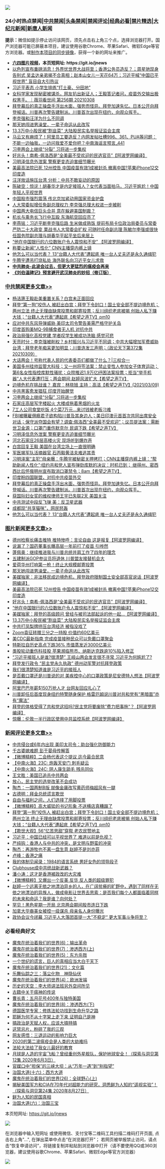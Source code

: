 ![](https://raw.githubusercontent.com/fqnews/bnews/master/64photo/fqnews-qr.jpg)

<div id="tt">
<h3>24小时热点禁闻|<a href="#%E4%B8%AD%E5%85%B1%E7%A6%81%E9%97%BB%E6%9B%B4%E5%A4%9A%E6%96%87%E7%AB%A0">中共禁闻</a>|<a href="#%E5%9B%BE%E7%89%87%E6%96%B0%E9%97%BB%E6%9B%B4%E5%A4%9A%E6%96%87%E7%AB%A0">头条禁闻</a>|<a href="#%E6%96%B0%E9%97%BB%E8%AF%84%E8%AE%BA%E6%9B%B4%E5%A4%9A%E6%96%87%E7%AB%A0">禁闻评论|<a href="#%E5%BF%85%E7%9C%8B%E7%BB%8F%E5%85%B8%E5%A5%BD%E6%96%87">经典必看|<a href="/video.md#%E7%A6%81%E7%89%87%E7%B2%BE%E9%80%89">禁片精选</a>|<a href="https://github.com/fqnews/djy/blob/master/gb/nf1351518.md#1">大纪元新闻</a>|<a href="https://github.com/fqnews/ntdtv/blob/master/gb/prog204.md#1">新唐人新闻</a></h3>
<div><b>提示：</b>微信如提示停止访问该网页，须先点击右上角三个点，选择浏览器打开。国产浏览器可能已屏蔽本项目，建议使用谷歌Chrome、苹果Safari、微软Edge等官方浏览器。或<a href="https://github.com/fqnews/bnews/blob/master/%E5%88%B6%E4%BD%9Cgit%E7%A6%81%E9%97%BB%E9%95%9C%E5%83%8F.md">制作本项目的同步镜像</a>，获得一个新的网址来推广。</div>
<ul>
<li><b><a href="http://d1.bdrive.tk/64.mp4" target="_blank">六四图片视频</a>，本页短网址: https://git.io/jnews</b></li>
<li><a href="/bannedvideo/20210309/1501165.md">以色列宣布重磅消息！外界忧世界大战将至；香港公务员造反？；周星驰现身告别式 吴孟达亲弟揭不合真相；赵本山女儿一天花64万；习近平喊“中国已平视世界” 盲目自大引热议</a></li>
<li><a href="/cbnews/20210309/1501204.md">习近平表态 小学生排练“打土豪、分田地”</a></li>
<li><a href="/comments/20210309/1501148.md">女科学家发现秘密被谋杀，网友扒出新证人；王毅答记者问，疫苗外交输出极权黑手。｜薇羽看世间 第256期 20210308</a></li>
<li><a href="/comments/20210309/1501292.md">拜登幕后的真正操盘手浮出水面，强势而怪异。拜登加速失忆。日本公开向拜登喊话。川普再次警告建制派。川普首次出现在纽约，向观众挥手。</a></li>
<li><a href="/ssgc/20210309/1501214.md">李克强和汪洋为什么不同调</a></li>
<li><a href="/topimagenews/20210310/1501553.md">那天她闯进男澡堂，一辈子命运从此改写</a></li>
<li><a href="/topimagenews/20210309/1501174.md">13.3万中小股民被“割韭菜” 大陆股民实名举报证监会主席</a></li>
<li><a href="/comments/20210309/1501164.md">马云又有麻烦了！阿里员工要造反？内网发帖吐槽996、361、PUA等问题：不能一边抽我，一边问我爱不爱你吧？中南海谣言预言_441</a></li>
<li><a href="/cbnews/20210310/1501554.md">习李两会上继续“分裂” 习将进一步集权</a></li>
<li><a href="/topimagenews/20210309/1501193.md">好兆头！南希-佩洛西是“全美最不受欢迎的民选官员”【阿波罗网编译】</a></li>
<li><a href="/cbnews/20210309/1501388.md">习明泽信息外泄案 警察更变态迫害细节曝光</a></li>
<li><a href="/topimagenews/20210309/1501309.md">美最高法院已死 12州控告 中国疫苗有效1成被封杀 撤离中国?苹果iPhone12交印度造</a></li>
<li><a href="/cbnews/20210309/1501130.md">汪洋放话施压台湾 分析：中共不敢妄动的原因</a></li>
<li><a href="/bannedvideo/20210309/1501333.md">陈破空：惊诧！胡春华才是内定接班人？女代表当面拍马，习近平尴尬！中国年轻人平视世界</a></li>
<li><a href="/finance/20210310/1501495.md">中国股市强烈震荡 传北京加紧动用国家资金护盘</a></li>
<li><a href="/headline/20210309/1501244.md">人大常委拟增任免副总理权力 李克强总理大权进一步被削</a></li>
<li><a href="/headline/20210310/1501549.md">中国两大电信巨头合并 意在躲避美国制裁？</a></li>
<li><a href="/cbnews/20210309/1501200.md">机长与乘务长飞行中互殴 东海航空回应亮了</a></li>
<li><a href="/comments/20210310/1501526.md">李燕铭：习近平断李克强后路 生米做成熟饭 提前布局卡位政治局委员与常委 严防二十大政变 栗战书人大常委会扩权 可随时任命副总理 陈敏尔李强或很快任国务院副总理与胡春华平起平坐后来居上</a></li>
<li><a href="/topimagenews/20210309/1501191.md">“他在中国银行的六位数账户令人震惊和不安” 【阿波罗网编译】</a></li>
<li><a href="/comments/20210310/1501460.md">称要让新闻“人性化” CNN主播穿内裤上镜</a></li>
<li><a href="/cbnews/20210309/1501219.md">他怎么可以当代表？ 13“台籍人大代表”遭起底 唯一台人丈夫还是永久通缉犯</a></li>
<li><a href="/cbnews/20210309/1501180.md">牛腾宇遭吊打烧私处 海外联名向习近平女儿求救</a></li>
<li><b><a href="/comments/20200211/1275071.md" target="_blank">中共肺炎-此波会过去，但更大更猛烈的瘟疫会再来</a></b></li>
<li><b><a href="/comments/20200207/1272816.md" target="_blank">《刘伯温碑记》预言避开武汉肺炎的妙招（修订版）</a></b></li>
</ul>
</div>

<div class="catlist">
<h3><a href="/cbnews/" target="_blank">中共禁闻</a><span><a href="/cbnews/" target="_blank" rel="nofollow">更多文章>></a></span></h3>
<ul>
<li><a href="/cbnews/20210310/1501789.md" target="_blank">杨洁篪王毅赴美重置关系？白宫未正面回应</a></li>
<li><a href="/comments/20210310/1501709.md" target="_blank">拜登“第一狗”咬伤人 被赶出白宫；拜登下令封口！国土安全部不提边境危机； 两州立法  终止无理由缺席投票和邮寄投票；反川组织老底被揭  创始人私下赚大钱；“台籍人大代表”遭起底【希望之声TV】pm10</a></li>
<li><a href="/cbnews/20210310/1501678.md" target="_blank">应对中共东风导弹威胁 美印太司令警告美需严格守护关岛</a></li>
<li><a href="/cbnews/20210310/1501652.md" target="_blank">印度首购美MQ-9B捕食者无人机 对抗中共</a></li>
<li><a href="/cbnews/20210310/1501651.md" target="_blank">政治局强化高校党建 学者叹学生被成功洗脑 感觉可悲</a></li>
<li><a href="/cbnews/20210310/1501631.md" target="_blank">天亮时分：李克强被削权？乡村振兴与习近平不同调；中共大幅增加军费威胁台湾；拜登老年痴呆更加明显；川普连发三声明；（政论天下第372集 20210309）</a></li>
<li><a href="/cbnews/20210310/1501517.md" target="_blank">大话两会！号称代表人民的代表委员们都做了什么？|三权合一</a></li>
<li><a href="/comments/20210310/1501618.md" target="_blank">美国多州挂帅监管大科技；又一州将签法案：禁止变性人参加女子体育运动；第6名女性指控库默性骚扰；众院推迟1.9万亿纾困法案投票；拒当“举手机器”人大代表遭打压；两会期间 赵婷风波扩大【希望之声TV】</a></li>
<li><a href="/comments/20210310/1501617.md" target="_blank">边境危机在挑战谁？  嘉宾：林晓旭 主持：高洁【希望之声TV】(2021/03/09)</a></li>
<li><a href="/cbnews/20210310/1501563.md" target="_blank">中共黑客愈发猖狂 印度开始醒觉</a></li>
<li><a href="/cbnews/20210310/1501554.md" target="_blank">习李两会上继续“分裂” 习将进一步集权</a></li>
<li><a href="/cbnews/20210310/1501518.md" target="_blank">石家庄高层写字楼起火 大楼成拖着黑烟的火龙</a></li>
<li><a href="/cbnews/20210310/1501494.md" target="_blank">7工人公司食堂吃饭 4个菜7万元…来讨钱被老板刁难</a></li>
<li><a href="/comments/20210310/1501493.md" target="_blank">FBI被曝雇佣瘾君子欲构陷川普及其身边人；美日印澳元首首次共同出席安全对话；保守派夺国会有望？调查:佩洛西“全美最不受欢迎”；议员提法案：需断世卫金源；口罩门重伤默克尔 民调下跌【希望之声TV】</a></li>
<li><a href="/cbnews/20210309/1501388.md" target="_blank">习明泽信息外泄案 警察更变态迫害细节曝光</a></li>
<li><a href="/cbnews/20210309/1501365.md" target="_blank">河北石家庄26层高楼火灾 现场听到爆炸声</a></li>
<li><a href="/cbnews/20210309/1501356.md" target="_blank">白宫回复王毅 美国在台湾立场上一直很明确</a></li>
<li><a href="/cbnews/20210309/1501355.md" target="_blank">军医揭军队活摘器官 石丙毅黄洁夫难逃其责</a></li>
<li><a href="/comments/20210309/1501342.md" target="_blank">习明泽案“主犯”母亲曝：牛腾宇被秘密关押拷打；CNN主播穿内裤上镜：“帮助新闻人性化”;纽约共和党人宣布弹劾库默的决议：时机已到； 继得州、密西西比后怀俄明州宣布取消口罩禁令；8am【希望之声TV】</a></li>
<li><a href="/cbnews/20210309/1501338.md" target="_blank">印度盼四国联盟，对抗中共疫苗外交</a></li>
<li><a href="/comments/20210309/1501292.md" target="_blank">拜登幕后的真正操盘手浮出水面，强势而怪异。拜登加速失忆。日本公开向拜登喊话。川普再次警告建制派。川普首次出现在纽约，向观众挥手。</a></li>
<li><a href="/cbnews/20210309/1501285.md" target="_blank">获国际妇女奖的维权律师王宇已失联2天 美国关注</a></li>
<li><a href="/cbnews/20210309/1501274.md" target="_blank">中共测试中段反飞弹 美：反卫星武器</a></li>
<li><a href="/cbnews/20210309/1501273.md" target="_blank">成都现“共享猫咪”，网民怒轰</a></li>
<li><a href="/cbnews/20210309/1501219.md" target="_blank">他怎么可以当代表？ 13“台籍人大代表”遭起底 唯一台人丈夫还是永久通缉犯</a></li>

</ul>
</div>
<div class="catlist">
<h3><a href="/topimagenews/" target="_blank">图片新闻</a><span><a href="/topimagenews/" target="_blank" rel="nofollow">更多文章>></a></span></h3>
<ul>
<li><a href="/topimagenews/20210310/1501787.md" target="_blank">德州检察长痛击推特 推特惨呼：言论自由 这是报复【阿波罗网编译】</a></li>
<li><a href="/topimagenews/20210310/1501650.md" target="_blank">说漏了？国药董事长曝高层一年前打了疫苗 引哗然</a></li>
<li><a href="/topimagenews/20210310/1501634.md" target="_blank">蓬佩奥：继续推进我与川普总统并肩工作了四年的理念</a></li>
<li><a href="/topimagenews/20210310/1501633.md" target="_blank">五建制派GOP参议员将退休 川普盟友接替机会大</a></li>
<li><a href="/topimagenews/20210310/1501632.md" target="_blank">爱荷华州打响第一枪！终止大规模邮寄投票</a></li>
<li><a href="/topimagenews/20210310/1501553.md" target="_blank">那天她闯进男澡堂，一辈子命运从此改写</a></li>
<li><a href="/topimagenews/20210309/1501336.md" target="_blank">美媒独家：非法移民成边境危机，拜登政府限制国土安全部高官说话【阿波罗网编译】</a></li>
<li><a href="/topimagenews/20210309/1501309.md" target="_blank">美最高法院已死 12州控告 中国疫苗有效1成被封杀 撤离中国?苹果iPhone12交印度造</a></li>
<li><a href="/topimagenews/20210309/1501193.md" target="_blank">好兆头！南希-佩洛西是“全美最不受欢迎的民选官员”【阿波罗网编译】</a></li>
<li><a href="/topimagenews/20210309/1501191.md" target="_blank">“他在中国银行的六位数账户令人震惊和不安” 【阿波罗网编译】</a></li>
<li><a href="/topimagenews/20210309/1501176.md" target="_blank">美媒独家：拜登的高级顾问 曾经与被司法部起诉的他一起&#8230;【阿波罗网编译】</a></li>
<li><a href="/topimagenews/20210309/1501174.md" target="_blank">13.3万中小股民被“割韭菜” 大陆股民实名举报证监会主席</a></li>
<li><a href="/topimagenews/20210309/1501172.md" target="_blank">中共打凤梨牌挤压台湾经济 被指没戏了</a></li>
<li><a href="/topimagenews/20210309/1501171.md" target="_blank">Zoom袁征转赠三分之一持股 价值约60亿美元</a></li>
<li><a href="/topimagenews/20210309/1501170.md" target="_blank">美CDC最新指南 完成疫苗接种民众可以免戴口罩聚会</a></li>
<li><a href="/topimagenews/20210309/1501169.md" target="_blank">特斯拉自历史高点下跌36% 市值蒸发近3000亿美元</a></li>
<li><a href="/topimagenews/20210309/1501027.md" target="_blank">类股轮动重伤科技股 苹果濒临熊市、纳斯达克跌逾10%陷入修正</a></li>
<li><a href="/topimagenews/20210309/1500992.md" target="_blank">&#8220;习近平接班人是谁?很清楚&#8221; 王岐山两会发言很不寻常 习近平为何尴尬了?</a></li>
<li><a href="/topimagenews/20210308/1500730.md" target="_blank">拜登发行政令 “民主党永久执政” 德州动军警对抗拜登政策</a></li>
<li><a href="/topimagenews/20210308/1500679.md" target="_blank">我们很清楚知道谁是习近平的接班人</a></li>
<li><a href="/topimagenews/20210308/1500678.md" target="_blank">是否戴口罩还是川普说的对 美疾控中心的口罩政策是尼安德特人想法【阿波罗网编译】</a></li>
<li><a href="/topimagenews/20210308/1500666.md" target="_blank">阿里巴巴年薪$150万抢人才 台网友回应扎心了</a></li>
<li><a href="/topimagenews/20210308/1500665.md" target="_blank">川普卸任后首度现身纽约特警随身保护 格雷厄姆说川普对共和党有“黑暗面”亦有“魔法”</a></li>
<li><a href="/topimagenews/20210308/1500636.md" target="_blank">拜登的体格受得了共和党这招吗?民主党将要废除”费力把事拖“？【阿波罗网编译】</a></li>
<li><a href="/topimagenews/20210308/1500595.md" target="_blank">惊曝：伦敦一半行政区使用中共监控系统【阿波罗网编译】</a></li>

</ul>
</div>
<div class="catlist">
<h3><a href="/comments/" target="_blank">新闻评论</a><span><a href="/comments/" target="_blank" rel="nofollow">更多文章>></a></span></h3>
<ul>
<li><a href="/comments/20210310/1501781.md" target="_blank">中共侵台或6年内出现 美印太司令：助台强化防御能力</a></li>
<li><a href="/comments/20210310/1501780.md" target="_blank">千古婆媳难题 彭于晏母传解答</a></li>
<li><a href="/comments/20210310/1501720.md" target="_blank">【微博精粹】二会杨代表这个提议 迄今最合民意</a></li>
<li><a href="/comments/20210310/1501719.md" target="_blank">【中南火海​】23C: 炮轰天安门 刺毛疑云</a></li>
<li><a href="/comments/20210310/1501718.md" target="_blank">【中南火海​】24C: 阴人康生舔毛 残杀同伙</a></li>
<li><a href="/comments/20210310/1501717.md" target="_blank">王文胜：美国已追杀中共两会</a></li>
<li><a href="/comments/20210310/1501716.md" target="_blank">放心，民主党的选举改革不会成功</a></li>
<li><a href="/comments/20210310/1501715.md" target="_blank">陶杰：一国两制B版 就像金庸改写黄药师梅超风有一腿</a></li>
<li><a href="/comments/20210310/1501714.md" target="_blank">古德明：拜金总统谎言欺世</a></li>
<li><a href="/comments/20210310/1501713.md" target="_blank">自由与福利之间，人们选择了用脚投票</a></li>
<li><a href="/comments/20210310/1501712.md" target="_blank">【微博精粹】高大威猛的书记形象 不送横店真糟蹋了</a></li>
<li><a href="/comments/20210310/1501709.md" target="_blank">拜登“第一狗”咬伤人 被赶出白宫；拜登下令封口！国土安全部不提边境危机； 两州立法  终止无理由缺席投票和邮寄投票；反川组织老底被揭  创始人私下赚大钱；“台籍人大代表”遭起底【希望之声TV】pm10</a></li>
<li><a href="/comments/20210310/1501708.md" target="_blank">【欺世大观】56“忆苦思甜”穿帮 老农民赞地主</a></li>
<li><a href="/comments/20210310/1501707.md" target="_blank">习近平：中国已经可以平视世界了 难道以前是仇视？</a></li>
<li><a href="/comments/20210310/1501706.md" target="_blank">严纯钩：香港人与中共的冲突，是文明与野蛮的冲突</a></li>
<li><a href="/comments/20210310/1501705.md" target="_blank">陶杰：再游牧也不离一盘生意 赵婷不是刘亦菲</a></li>
<li><a href="/comments/20210310/1501704.md" target="_blank">卢峰：香港之痛</a></li>
<li><a href="/comments/20210310/1501703.md" target="_blank">我的体制见闻录：1984的语言系统 男奸女色的领导段子</a></li>
<li><a href="/comments/20210310/1501702.md" target="_blank">Clubhouse成中共统战新武器？</a></li>
<li><a href="/comments/20210310/1501701.md" target="_blank">潘小涛：这才是香港被政改的大灾难</a></li>
<li><a href="/comments/20210310/1501700.md" target="_blank">【微博精粹】又爆出一个反美 反华 反人类的超级罪犯</a></li>
<li><a href="/comments/20210310/1501694.md" target="_blank">赵婷一个远离无依之地漂泊异乡的人，在广阔贫瘠的旷野中，遇到了同样在无依之地漂泊的异族人，做成电影让世界去思索：是否我们每个人都面临着同样的未来和命运？我是谁？向何处？</a></li>
<li><a href="/comments/20210310/1501693.md" target="_blank">罕见！黑色星期一开局 北京两会期间股市连日下跌</a></li>
<li><a href="/comments/20210310/1501692.md" target="_blank">加拿大华裔美女被控一级谋杀 母亲名人身份曝光</a></li>
<li><a href="/comments/20210310/1501691.md" target="_blank">政协会议今闭幕 习近平人大落团首提一大”不稳定“ 更大军事斗争将至？</a></li>

</ul>
</div>

<div class="catlist">
<h3>必看经典好文</h3>
<ul>
<li><a href="/topimagenews/20180524/947358.md" target="_blank">魔鬼在统治着我们的世界(6)：输出革命</a></li>
<li><a href="/topimagenews/20180527/948369.md" target="_blank">魔鬼在统治着我们的世界(7)：渗透西方(上)</a></li>
<li><a href="/topimagenews/20180524/946967.md" target="_blank">魔鬼在统治着我们的世界(5)：东方杀戮</a></li>
<li><a href="/comments/20200621/1348067.md" target="_blank">一个世纪的谎言，巨人的真相应当大白于天下</a></li>
<li><a href="/comments/20180802/980476.md" target="_blank">魔鬼在统治着我们的世界(21)：文化篇</a></li>
<li><a href="/tculture/20190101/1056889.md" target="_blank">乐舞仙踪之三：落尘化物　神隐仙伏</a></li>
<li><a href="/topimagenews/20180522/946266.md" target="_blank">魔鬼在统治着我们的世界(4)：欧洲发端</a></li>
<li><a href="/tculture/20121025/73064.md" target="_blank">历史的天空：李大师讲法班另外空间所见</a></li>
<li><a href="/ccpdope/20200531/1337409.md" target="_blank">古籍中关于瘟神的传说</a></li>
<li><a href="/comments/20200713/1359796.md" target="_blank">曹长青：五月花号400年与独特美国</a></li>
<li><a href="/topimagenews/20180527/948714.md" target="_blank">魔鬼在统治着我们的世界(8)：渗透西方(下)</a></li>
<li><a href="/comments/20200607/783186.md" target="_blank">德国医学专家：修炼法轮功找到生命升华之路</a></li>
<li><a href="/ccpdope/20190803/1168965.md" target="_blank">耶稣为何不从十字架上走下来 证明自己是神</a></li>
<li><a href="/comments/20200814/1379994.md" target="_blank">搞政治是天赋人权，应该大搞特搞</a></li>
<li><a href="/yule/20210123/1473216.md" target="_blank">这禁忌片，粉碎了我的三观</a></li>
<li><a href="/cbnews/20200126/1265515.md" target="_blank">网友感悟：三退运动的影响力巨大</a></li>
<li><a href="/comments/20200712/1359432.md" target="_blank">2020的第二波瘟疫会是人类的大劫难吗</a></li>
<li><a href="/cbnews/20200516/1329218.md" target="_blank">法轮大法给了我女儿最好的教育</a></li>
<li><a href="/comments/20200712/1359456.md" target="_blank">月球是人造的宇宙飞船？曾经重创外星舰队，保护地球安全！（探索与洞见第12集 2020年6月3日）</a></li>
<li><a href="/cbnews/20200624/1349641.md" target="_blank">官媒口中“担保”的三峡大坝：从“万年一遇”到“别指望”</a></li>
<li><a href="/comments/20201110/1428663.md" target="_blank">治国大道(十六)：西方大道</a></li>
<li><a href="/comments/20181210/1044798.md" target="_blank">魔鬼在统治着我们的世界(26)：全球野心(上)</a></li>
<li><a href="/cbnews/20200828/1386804.md" target="_blank">揭秘美国军方和CIA在70年代对超能力的研究，洞悉鲜为人知的“遥视实验”！（探索与洞见第24集 2020年8月27日）</a></li>
<li><a href="/comments/20200926/1403589.md" target="_blank">鲜为人知的民国真相</a></li>
<li><a href="/cbnews/20180312/913459.md" target="_blank">治国大道(六)：治国三宝</a></li>

</ul>
</div>

本页短网址: https://git.io/jnews

![](https://raw.githubusercontent.com/fqnews/bnews/master/64photo/fqnews-qr.jpg)

在浏览器中输入短网址 或使用微信、支付宝等二维码工具扫描二维码打开页面, 点击右上角"...", 在弹出菜单中点击“在浏览器打开”； 若网页被举报禁止访问，请点击“恢复申请访问”，将链接复制并粘贴到浏览器中打开（请不要使用QQ或360浏览器，建议使用谷歌Chrome、苹果Safari、微软Edge等官方浏览器）

![](https://raw.githubusercontent.com/fqnews/bnews/master/64photo/wx.jpg)